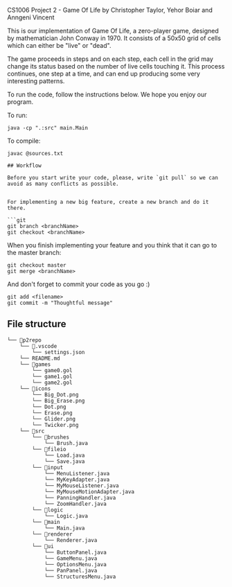 CS1006 Project 2 - Game Of Life by Christopher Taylor, Yehor Boiar and Anngeni Vincent

This is our implementation of Game Of Life, a zero-player game, designed by mathematician John Conway in 1970. It consists of a 50x50 grid of cells which can either be "live" or "dead".

The game proceeds in steps and on each step, each cell in the grid may change its status based on the number of live cells touching it. This process continues, one step at a time, and can end up producing some very interesting patterns.

To run the code, follow the instructions below. We hope you enjoy our program. 

To run:
```
java -cp ".:src" main.Main
```

To compile:
```
javac @sources.txt

## Workflow

Before you start write your code, please, write `git pull` so we can avoid as many conflicts as possible.


For implementing a new big feature, create a new branch and do it there.

```git 
git branch <branchName>
git checkout <branchName>
```

When you finish implementing your feature and you think that it can go to the master branch:
```git 
git checkout master
git merge <branchName>
```

And don't forget to commit your code as you go :)

```git 
git add <filename>
git commit -m "Thoughtful message"
```

## File structure
```
└── 📁p2repo
    └── 📁.vscode
        └── settings.json
    └── README.md
    └── 📁games
        └── game0.gol
        └── game1.gol
        └── game2.gol
    └── 📁icons
        └── Big_Dot.png
        └── Big_Erase.png
        └── Dot.png
        └── Erase.png
        └── Glider.png
        └── Twicker.png
    └── 📁src
        └── 📁brushes
            └── Brush.java
        └── 📁fileio
            └── Load.java
            └── Save.java
        └── 📁input
            └── MenuListener.java
            └── MyKeyAdapter.java
            └── MyMouseListener.java
            └── MyMouseMotionAdapter.java
            └── PanningHandler.java
            └── ZoomHandler.java
        └── 📁logic
            └── Logic.java
        └── 📁main
            └── Main.java
        └── 📁renderer
            └── Renderer.java
        └── 📁ui
            └── ButtonPanel.java
            └── GameMenu.java
            └── OptionsMenu.java
            └── PanPanel.java
            └── StructuresMenu.java
```